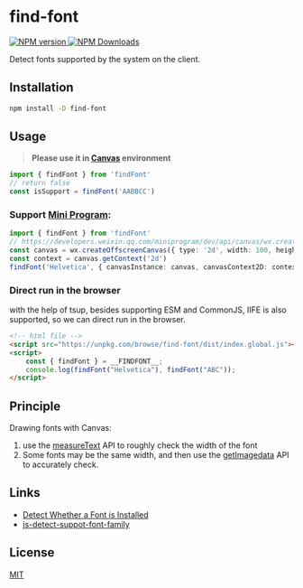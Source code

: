 # find-font

<p>
    <a href="https://www.npmjs.com/package/find-font" target="__blank">
        <img src="https://img.shields.io/npm/v/find-font.svg?color=a1b858" alt="NPM version">
    </a>
    <a href="https://www.npmjs.com/package/find-font" target="__blank">
        <img alt="NPM Downloads" src="https://img.shields.io/npm/dm/find-font.svg?color=50a36f">
    </a>
    <br />
</p>

Detect fonts supported by the system on the client.

## Installation

```sh
npm install -D find-font
```

## Usage

> **Please use it in [Canvas](https://developer.mozilla.org/en-US/docs/Web/API/Canvas_API) environment**

```ts
import { findFont } from 'findFont'
// return false
const isSupport = findFont('AABBCC')
```

### Support [Mini Program](https://developers.weixin.qq.com/miniprogram/en/dev/framework/):

```ts
import { findFont } from 'findFont'
// https://developers.weixin.qq.com/miniprogram/dev/api/canvas/wx.createOffscreenCanvas.html
const canvas = wx.createOffscreenCanvas({ type: '2d', width: 100, height: 100 })
const context = canvas.getContext('2d')
findFont('Helvetica', { canvasInstance: canvas, canvasContext2D: context })
```

### Direct run in the browser

with the help of tsup, besides supporting ESM and CommonJS, IIFE is also supported, so we can direct run in the browser.

```html
<!-- html file -->
<script src="https://unpkg.com/browse/find-font/dist/index.global.js"></script>
<script>
	const { findFont } = __FINDFONT__;
	console.log(findFont("Helvetica"), findFont("ABC"));
</script>
```

## Principle

Drawing fonts with Canvas:

1. use the [measureText](https://developer.mozilla.org/en-US/docs/Web/API/CanvasRenderingContext2D/measureText) API to roughly check the width of the font
2. Some fonts may be the same width, and then use the [getImagedata](https://developer.mozilla.org/en-US/docs/Web/API/CanvasRenderingContext2D/getImageData) API to accurately check.

## Links

- [Detect Whether a Font is Installed](https://www.kirupa.com/html5/detect_whether_font_is_installed.htm)
- [js-detect-suppot-font-family](https://www.zhangxinxu.com/wordpress/2018/02/js-detect-suppot-font-family/)
## License

[MIT](https://github.com/condorheroblog/find-font/blob/main/LICENSE)
